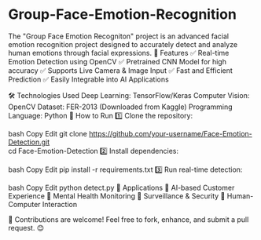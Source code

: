 # Group-Face-Emotion-Recognition
The "Group Face Emotion Recogniton" project is an advanced facial emotion recognition project designed to accurately detect and analyze human emotions through facial expressions. 
🚀 Features
✅ Real-time Emotion Detection using OpenCV
✅ Pretrained CNN Model for high accuracy
✅ Supports Live Camera & Image Input
✅ Fast and Efficient Prediction
✅ Easily Integrable into AI Applications

🛠 Technologies Used
Deep Learning: TensorFlow/Keras
Computer Vision: OpenCV
Dataset: FER-2013 (Downloaded from Kaggle)
Programming Language: Python
🏃 How to Run
1️⃣ Clone the repository:

bash
Copy
Edit
git clone https://github.com/your-username/Face-Emotion-Detection.git  
cd Face-Emotion-Detection
2️⃣ Install dependencies:

bash
Copy
Edit
pip install -r requirements.txt
3️⃣ Run real-time detection:

bash
Copy
Edit
python detect.py
🎯 Applications
🔹 AI-based Customer Experience
🔹 Mental Health Monitoring
🔹 Surveillance & Security
🔹 Human-Computer Interaction

📌 Contributions are welcome! Feel free to fork, enhance, and submit a pull request. 😊
